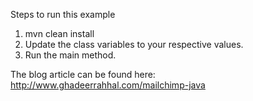 Steps to run this example

1. mvn clean install
2. Update the class variables to your respective values.
3. Run the main method.

The blog article can be found here: 
http://www.ghadeerrahhal.com/mailchimp-java